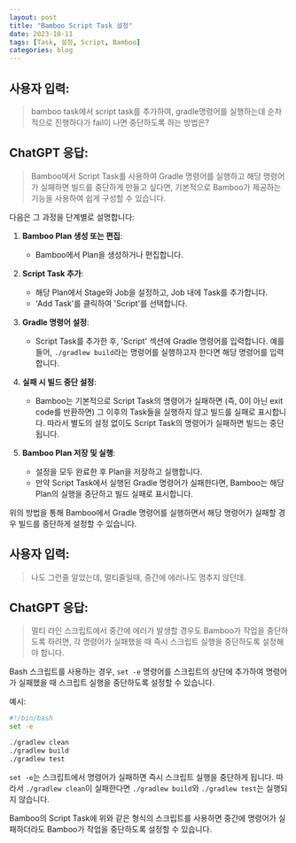 ```yaml
---
layout: post
title: "Bamboo Script Task 설정"
date: 2023-10-11
tags: [Task, 설정, Script, Bamboo]
categories: blog
---
```


## 사용자 입력:
> bamboo task에서 script task를 추가하여, gradle명령어를 실행하는데 순차적으로 진행하다가 fail이 나면 중단하도록 하는 방법은?

## ChatGPT 응답:
> Bamboo에서 Script Task를 사용하여 Gradle 명령어를 실행하고 해당 명령어가 실패하면 빌드를 중단하게 만들고 싶다면, 기본적으로 Bamboo가 제공하는 기능을 사용하여 쉽게 구성할 수 있습니다.

다음은 그 과정을 단계별로 설명합니다:

1. **Bamboo Plan 생성 또는 편집**:
   - Bamboo에서 Plan을 생성하거나 편집합니다.

2. **Script Task 추가**:
   - 해당 Plan에서 Stage와 Job을 설정하고, Job 내에 Task를 추가합니다.
   - 'Add Task'를 클릭하여 'Script'를 선택합니다.

3. **Gradle 명령어 설정**:
   - Script Task를 추가한 후, 'Script' 섹션에 Gradle 명령어를 입력합니다. 예를 들어, `./gradlew build`라는 명령어를 실행하고자 한다면 해당 명령어를 입력합니다.

4. **실패 시 빌드 중단 설정**:
   - Bamboo는 기본적으로 Script Task의 명령어가 실패하면 (즉, 0이 아닌 exit code를 반환하면) 그 이후의 Task들을 실행하지 않고 빌드를 실패로 표시합니다. 따라서 별도의 설정 없이도 Script Task의 명령어가 실패하면 빌드는 중단됩니다.

5. **Bamboo Plan 저장 및 실행**:
   - 설정을 모두 완료한 후 Plan을 저장하고 실행합니다.
   - 만약 Script Task에서 실행된 Gradle 명령어가 실패한다면, Bamboo는 해당 Plan의 실행을 중단하고 빌드 실패로 표시합니다.

위의 방법을 통해 Bamboo에서 Gradle 명령어를 실행하면서 해당 명령어가 실패할 경우 빌드를 중단하게 설정할 수 있습니다.

## 사용자 입력:
> 나도 그런줄 알았는데, 멀티줄일때, 중간에 에러나도 멈추지 않던데.

## ChatGPT 응답:
> 멀티 라인 스크립트에서 중간에 에러가 발생할 경우도 Bamboo가 작업을 중단하도록 하려면, 각 명령어가 실패했을 때 즉시 스크립트 실행을 중단하도록 설정해야 합니다.

Bash 스크립트를 사용하는 경우, `set -e` 명령어를 스크립트의 상단에 추가하여 명령어가 실패했을 때 스크립트 실행을 중단하도록 설정할 수 있습니다.

예시:

```bash
#!/bin/bash
set -e

./gradlew clean
./gradlew build
./gradlew test
```

`set -e`는 스크립트에서 명령어가 실패하면 즉시 스크립트 실행을 중단하게 됩니다. 따라서 `./gradlew clean`이 실패한다면 `./gradlew build`와 `./gradlew test`는 실행되지 않습니다.

Bamboo의 Script Task에 위와 같은 형식의 스크립트를 사용하면 중간에 명령어가 실패하더라도 Bamboo가 작업을 중단하도록 설정할 수 있습니다.

